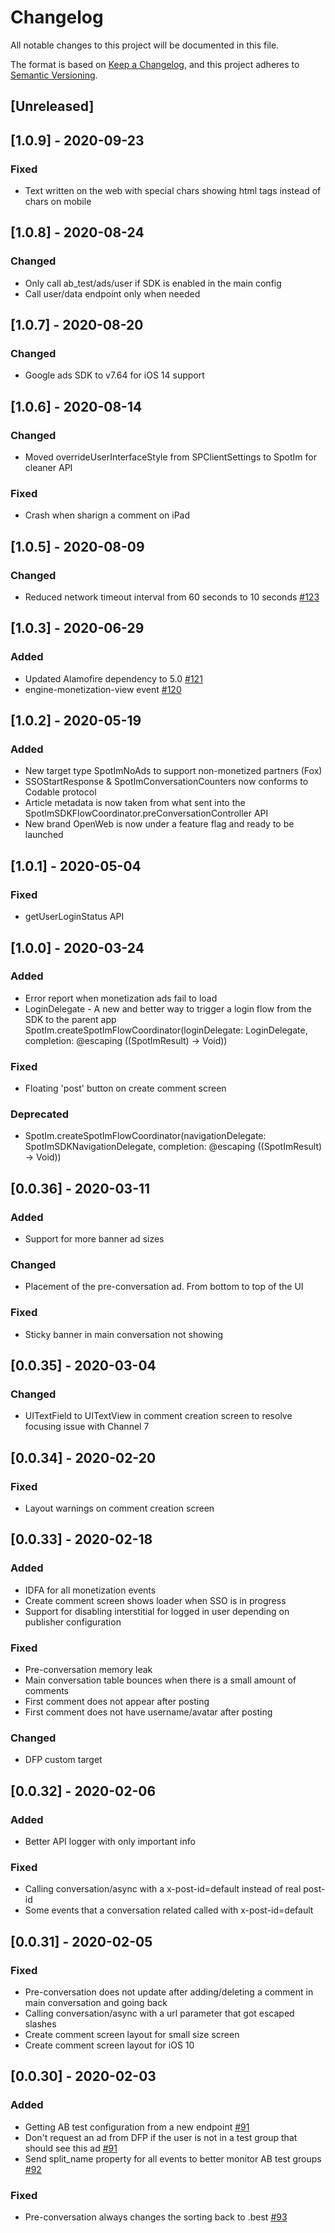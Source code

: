 # Changelog

All notable changes to this project will be documented in this file.

The format is based on [Keep a Changelog](https://keepachangelog.com/en/1.0.0/),
and this project adheres to [Semantic Versioning](https://semver.org/spec/v2.0.0.html).

## [Unreleased]

## [1.0.9] - 2020-09-23
### Fixed
- Text written on the web with special chars showing html tags instead of chars on mobile

## [1.0.8] - 2020-08-24
### Changed
- Only call ab_test/ads/user if SDK is enabled in the main config
- Call user/data endpoint only when needed

## [1.0.7] - 2020-08-20
### Changed
- Google ads SDK to v7.64 for iOS 14 support

## [1.0.6] - 2020-08-14
### Changed
- Moved overrideUserInterfaceStyle from SPClientSettings to SpotIm for cleaner API

### Fixed
- Crash when sharign a comment on iPad

## [1.0.5] - 2020-08-09
### Changed
- Reduced network timeout interval from 60 seconds to 10 seconds [#123](https://github.com/SpotIM/spotim-ios-sdk-demo-apps/pull/123)

## [1.0.3] - 2020-06-29
### Added
- Updated Alamofire dependency to 5.0 [#121](https://github.com/SpotIM/spotim-ios-sdk-demo-apps/pull/121)
- engine-monetization-view event [#120](https://github.com/SpotIM/spotim-ios-sdk-demo-apps/pull/120)

## [1.0.2] - 2020-05-19
### Added
- New target type SpotImNoAds to support non-monetized partners (Fox)
- SSOStartResponse & SpotImConversationCounters now conforms to Codable protocol
- Article metadata is now taken from what sent into the  SpotImSDKFlowCoordinator.preConversationController API
- New brand OpenWeb is now under a feature flag and ready to be launched

## [1.0.1] - 2020-05-04
### Fixed
- getUserLoginStatus API

## [1.0.0] - 2020-03-24
### Added
- Error report when monetization ads fail to load
- LoginDelegate - A new and better way to trigger a login flow from the SDK to the parent app
  SpotIm.createSpotImFlowCoordinator(loginDelegate: LoginDelegate, completion: @escaping ((SpotImResult<SpotImSDKFlowCoordinator>) -> Void))

### Fixed
- Floating 'post' button on create comment screen

### Deprecated
- SpotIm.createSpotImFlowCoordinator(navigationDelegate: SpotImSDKNavigationDelegate, completion: @escaping ((SpotImResult<SpotImSDKFlowCoordinator>) -> Void))

## [0.0.36] - 2020-03-11
### Added
- Support for more banner ad sizes

### Changed
- Placement of the pre-conversation ad. From bottom to top of the UI

### Fixed
- Sticky banner in main conversation not showing

## [0.0.35] - 2020-03-04
### Changed
- UITextField to UITextView in comment creation screen to resolve focusing issue with Channel 7

## [0.0.34] - 2020-02-20
### Fixed
- Layout warnings on comment creation screen

## [0.0.33] - 2020-02-18
### Added
- IDFA for all monetization events
- Create comment screen shows loader when SSO is in progress
- Support for disabling interstitial for logged in user depending on publisher configuration

### Fixed
- Pre-conversation memory leak
- Main conversation table bounces when there is a small amount of comments
- First comment does not appear after posting
- First comment does not have username/avatar after posting

### Changed
- DFP custom target

## [0.0.32] - 2020-02-06
### Added
- Better API logger with only important info

### Fixed
- Calling conversation/async with a x-post-id=default instead of real post-id
- Some events that a conversation related called with x-post-id=default

## [0.0.31] - 2020-02-05
### Fixed
- Pre-conversation does not update after adding/deleting a comment in main conversation and going back
- Calling conversation/async with a url parameter that got escaped slashes
- Create comment screen layout for small size screen
- Create comment screen layout for iOS 10

## [0.0.30] - 2020-02-03
### Added
- Getting AB test configuration from a new endpoint [#91](https://github.com/SpotIM/spotim-ios-sdk-demo-apps/pull/91)
- Don't request an ad from DFP if the user is not in a test group that should see this ad [#91](https://github.com/SpotIM/spotim-ios-sdk-demo-apps/pull/91)
- Send split_name property for all events to better monitor AB test groups [#92](https://github.com/SpotIM/spotim-ios-sdk-demo-apps/pull/92)

### Fixed
- Pre-conversation always changes the sorting back to .best [#93](https://github.com/SpotIM/spotim-ios-sdk-demo-apps/pull/93)
